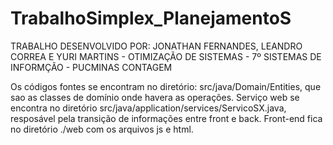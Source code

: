# TrabalhoSimplex_PlanejamentoS
TRABALHO DESENVOLVIDO POR: JONATHAN FERNANDES, LEANDRO CORREA E YURI MARTINS - OTIMIZAÇÃO DE SISTEMAS - 7º SISTEMAS DE INFORMÇÃO - PUCMINAS CONTAGEM

Os códigos fontes se encontram no diretório: src/java/Domain/Entities, que sao as classes de domínio onde havera as operações.
Serviço web se encontra no diretório src/java/application/services/ServicoSX.java, resposável pela transição de informações entre front e back.
Front-end fica no diretório ./web com os arquivos js e html.
